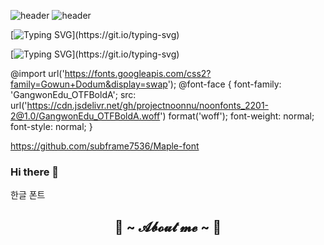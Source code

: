 ![header](https://capsule-render.vercel.app/api?type=Waving&color=0:5c8eb7,100:575893&height=200&section=header&text=sol's%20github&fontSize=90&fontAlignY=40&animation=fadeIn&strokeWidth=2&stroke=ffffff&fontColor=ffffff)
![header](https://capsule-render.vercel.app/api?type=rounded&color=8977AD&section=header&text=sol's%20github&fontColor=ffffff&strokeWidth=2&stroke=ffffff)

 [![Typing SVG](https://readme-typing-svg.demolab.com?font=Caveat&size=40&duration=4000&pause=2000&color=7D7ED2&center=true&vCenter=true&width=700&height=100&lines=Hello.+I'm+Sol+Kim.;I'm+currently+studying+Python+in+SSAFY.;I'm+interested+in+Web.)](https://git.io/typing-svg)


[![Typing SVG](https://readme-typing-svg.demolab.com?font=Caveat&size=40&duration=4000&pause=2000&color=7D7ED2&center=true&vCenter=true&width=700&height=100&lines=Hello.+I'm+Sol+Kim.;I'm+currently+studying+Python+in+SSAFY.;I'm+interested+in+Web.)](https://git.io/typing-svg)

 @import url('https://fonts.googleapis.com/css2?family=Gowun+Dodum&display=swap');
 @font-face {
    font-family: 'GangwonEdu_OTFBoldA';
    src: url('https://cdn.jsdelivr.net/gh/projectnoonnu/noonfonts_2201-2@1.0/GangwonEdu_OTFBoldA.woff') format('woff');
    font-weight: normal;
    font-style: normal;
}



https://github.com/subframe7536/Maple-font
### Hi there 👋
한글 폰트

<h2 align="center"> 🦊 ~ 𝓐𝓫𝓸𝓾𝓽 𝓶𝓮 ~ 🦊 </h2>


<!--
**s0lk1m/s0lk1m** is a ✨ _special_ ✨ repository because its `README.md` (this file) appears on your GitHub profile.

Here are some ideas to get you started:

- 🔭 I’m currently working on ...
- 🌱 I’m currently learning ...
- 👯 I’m looking to collaborate on ...
- 🤔 I’m looking for help with ...
- 💬 Ask me about ...
- 📫 How to reach me: ...
- 😄 Pronouns: ...
- ⚡ Fun fact: ...
-->

